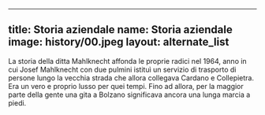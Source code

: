 
---
title: Storia aziendale
name: Storia aziendale
image: history/00.jpeg
layout: alternate_list
---

La storia della ditta Mahlknecht affonda le proprie radici nel 1964, anno in cui Josef Mahlknecht con due pulmini istituì un servizio di trasporto di persone lungo la vecchia strada che allora collegava Cardano e Collepietra. Era un vero e proprio lusso per quei tempi. Fino ad allora, per la maggior parte della gente una gita a Bolzano significava ancora una lunga marcia a piedi.